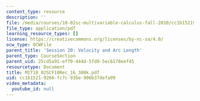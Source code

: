 ```yaml
---
content_type: resource
description: ''
file: /media/courses/18-02sc-multivariable-calculus-fall-2010/cc1b15219266fc7c93be906b37defa09_MIT18_02SCF10Rec_16_300k.pdf
file_type: application/pdf
learning_resource_types: []
license: https://creativecommons.org/licenses/by-nc-sa/4.0/
ocw_type: OCWFile
parent_title: 'Session 20: Velocity and Arc Length'
parent_type: CourseSection
parent_uid: 25cd5a91-eff0-444d-5fd8-5ec6178eef45
resourcetype: Document
title: MIT18_02SCF10Rec_16_300k.pdf
uid: cc1b1521-9266-fc7c-93be-906b37defa09
video_metadata:
  youtube_id: null
---
```

